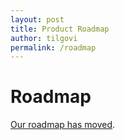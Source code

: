 ```yaml
---
layout: post
title: Product Roadmap
author: tilgovi
permalink: /roadmap
---
```


Roadmap
=======

[Our roadmap has moved](https://hypothes.is/roadmap/).

